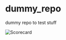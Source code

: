 # dummy_repo

dummy repo to test stuff




















![Scorecard](https://raw.githubusercontent.com/flippybit/dummy_repo/main/SCORECARD_BADGE.svg)
